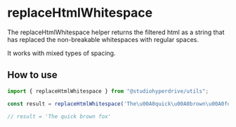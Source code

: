 # replaceHtmlWhitespace

The replaceHtmlWhitespace helper returns the filtered html as a string that has replaced the non-breakable whitespaces with regular spaces.

It works with mixed types of spacing.

## How to use

```typescript
import { replaceHtmlWhitespace } from "@studiohyperdrive/utils";

const result = replaceHtmlWhitespace('The\u00A0quick\u00A0brown\u00A0fox');

// result = 'The quick brown fox'
```
